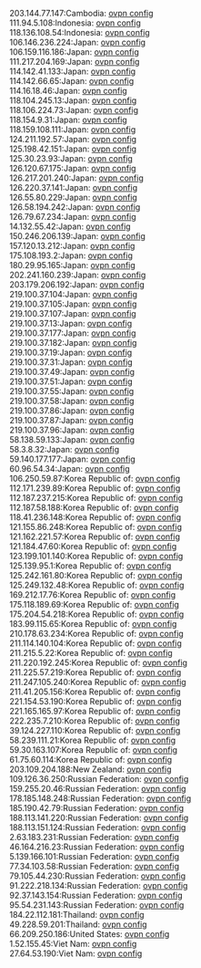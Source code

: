 203.144.77.147:Cambodia: [ovpn config](vpn/203_144_77_147.ovpn)  
111.94.5.108:Indonesia: [ovpn config](vpn/111_94_5_108.ovpn)  
118.136.108.54:Indonesia: [ovpn config](vpn/118_136_108_54.ovpn)  
106.146.236.224:Japan: [ovpn config](vpn/106_146_236_224.ovpn)  
106.159.116.186:Japan: [ovpn config](vpn/106_159_116_186.ovpn)  
111.217.204.169:Japan: [ovpn config](vpn/111_217_204_169.ovpn)  
114.142.41.133:Japan: [ovpn config](vpn/114_142_41_133.ovpn)  
114.142.66.65:Japan: [ovpn config](vpn/114_142_66_65.ovpn)  
114.16.18.46:Japan: [ovpn config](vpn/114_16_18_46.ovpn)  
118.104.245.13:Japan: [ovpn config](vpn/118_104_245_13.ovpn)  
118.106.224.73:Japan: [ovpn config](vpn/118_106_224_73.ovpn)  
118.154.9.31:Japan: [ovpn config](vpn/118_154_9_31.ovpn)  
118.159.108.111:Japan: [ovpn config](vpn/118_159_108_111.ovpn)  
124.211.192.57:Japan: [ovpn config](vpn/124_211_192_57.ovpn)  
125.198.42.151:Japan: [ovpn config](vpn/125_198_42_151.ovpn)  
125.30.23.93:Japan: [ovpn config](vpn/125_30_23_93.ovpn)  
126.120.67.175:Japan: [ovpn config](vpn/126_120_67_175.ovpn)  
126.217.201.240:Japan: [ovpn config](vpn/126_217_201_240.ovpn)  
126.220.37.141:Japan: [ovpn config](vpn/126_220_37_141.ovpn)  
126.55.80.229:Japan: [ovpn config](vpn/126_55_80_229.ovpn)  
126.58.194.242:Japan: [ovpn config](vpn/126_58_194_242.ovpn)  
126.79.67.234:Japan: [ovpn config](vpn/126_79_67_234.ovpn)  
14.132.55.42:Japan: [ovpn config](vpn/14_132_55_42.ovpn)  
150.246.206.139:Japan: [ovpn config](vpn/150_246_206_139.ovpn)  
157.120.13.212:Japan: [ovpn config](vpn/157_120_13_212.ovpn)  
175.108.193.2:Japan: [ovpn config](vpn/175_108_193_2.ovpn)  
180.29.95.165:Japan: [ovpn config](vpn/180_29_95_165.ovpn)  
202.241.160.239:Japan: [ovpn config](vpn/202_241_160_239.ovpn)  
203.179.206.192:Japan: [ovpn config](vpn/203_179_206_192.ovpn)  
219.100.37.104:Japan: [ovpn config](vpn/219_100_37_104.ovpn)  
219.100.37.105:Japan: [ovpn config](vpn/219_100_37_105.ovpn)  
219.100.37.107:Japan: [ovpn config](vpn/219_100_37_107.ovpn)  
219.100.37.13:Japan: [ovpn config](vpn/219_100_37_13.ovpn)  
219.100.37.177:Japan: [ovpn config](vpn/219_100_37_177.ovpn)  
219.100.37.182:Japan: [ovpn config](vpn/219_100_37_182.ovpn)  
219.100.37.19:Japan: [ovpn config](vpn/219_100_37_19.ovpn)  
219.100.37.31:Japan: [ovpn config](vpn/219_100_37_31.ovpn)  
219.100.37.49:Japan: [ovpn config](vpn/219_100_37_49.ovpn)  
219.100.37.51:Japan: [ovpn config](vpn/219_100_37_51.ovpn)  
219.100.37.55:Japan: [ovpn config](vpn/219_100_37_55.ovpn)  
219.100.37.58:Japan: [ovpn config](vpn/219_100_37_58.ovpn)  
219.100.37.86:Japan: [ovpn config](vpn/219_100_37_86.ovpn)  
219.100.37.87:Japan: [ovpn config](vpn/219_100_37_87.ovpn)  
219.100.37.96:Japan: [ovpn config](vpn/219_100_37_96.ovpn)  
58.138.59.133:Japan: [ovpn config](vpn/58_138_59_133.ovpn)  
58.3.8.32:Japan: [ovpn config](vpn/58_3_8_32.ovpn)  
59.140.177.177:Japan: [ovpn config](vpn/59_140_177_177.ovpn)  
60.96.54.34:Japan: [ovpn config](vpn/60_96_54_34.ovpn)  
106.250.59.87:Korea Republic of: [ovpn config](vpn/106_250_59_87.ovpn)  
112.171.239.89:Korea Republic of: [ovpn config](vpn/112_171_239_89.ovpn)  
112.187.237.215:Korea Republic of: [ovpn config](vpn/112_187_237_215.ovpn)  
112.187.58.188:Korea Republic of: [ovpn config](vpn/112_187_58_188.ovpn)  
118.41.236.148:Korea Republic of: [ovpn config](vpn/118_41_236_148.ovpn)  
121.155.86.248:Korea Republic of: [ovpn config](vpn/121_155_86_248.ovpn)  
121.162.221.57:Korea Republic of: [ovpn config](vpn/121_162_221_57.ovpn)  
121.184.47.60:Korea Republic of: [ovpn config](vpn/121_184_47_60.ovpn)  
123.199.101.140:Korea Republic of: [ovpn config](vpn/123_199_101_140.ovpn)  
125.139.95.1:Korea Republic of: [ovpn config](vpn/125_139_95_1.ovpn)  
125.242.161.80:Korea Republic of: [ovpn config](vpn/125_242_161_80.ovpn)  
125.249.132.48:Korea Republic of: [ovpn config](vpn/125_249_132_48.ovpn)  
169.212.17.76:Korea Republic of: [ovpn config](vpn/169_212_17_76.ovpn)  
175.118.189.69:Korea Republic of: [ovpn config](vpn/175_118_189_69.ovpn)  
175.204.54.218:Korea Republic of: [ovpn config](vpn/175_204_54_218.ovpn)  
183.99.115.65:Korea Republic of: [ovpn config](vpn/183_99_115_65.ovpn)  
210.178.63.234:Korea Republic of: [ovpn config](vpn/210_178_63_234.ovpn)  
211.114.140.104:Korea Republic of: [ovpn config](vpn/211_114_140_104.ovpn)  
211.215.5.22:Korea Republic of: [ovpn config](vpn/211_215_5_22.ovpn)  
211.220.192.245:Korea Republic of: [ovpn config](vpn/211_220_192_245.ovpn)  
211.225.57.219:Korea Republic of: [ovpn config](vpn/211_225_57_219.ovpn)  
211.247.105.240:Korea Republic of: [ovpn config](vpn/211_247_105_240.ovpn)  
211.41.205.156:Korea Republic of: [ovpn config](vpn/211_41_205_156.ovpn)  
221.154.53.190:Korea Republic of: [ovpn config](vpn/221_154_53_190.ovpn)  
221.165.165.97:Korea Republic of: [ovpn config](vpn/221_165_165_97.ovpn)  
222.235.7.210:Korea Republic of: [ovpn config](vpn/222_235_7_210.ovpn)  
39.124.227.110:Korea Republic of: [ovpn config](vpn/39_124_227_110.ovpn)  
58.239.111.21:Korea Republic of: [ovpn config](vpn/58_239_111_21.ovpn)  
59.30.163.107:Korea Republic of: [ovpn config](vpn/59_30_163_107.ovpn)  
61.75.60.114:Korea Republic of: [ovpn config](vpn/61_75_60_114.ovpn)  
203.109.204.188:New Zealand: [ovpn config](vpn/203_109_204_188.ovpn)  
109.126.36.250:Russian Federation: [ovpn config](vpn/109_126_36_250.ovpn)  
159.255.20.46:Russian Federation: [ovpn config](vpn/159_255_20_46.ovpn)  
178.185.148.248:Russian Federation: [ovpn config](vpn/178_185_148_248.ovpn)  
185.190.42.79:Russian Federation: [ovpn config](vpn/185_190_42_79.ovpn)  
188.113.141.220:Russian Federation: [ovpn config](vpn/188_113_141_220.ovpn)  
188.113.151.124:Russian Federation: [ovpn config](vpn/188_113_151_124.ovpn)  
2.63.183.231:Russian Federation: [ovpn config](vpn/2_63_183_231.ovpn)  
46.164.216.23:Russian Federation: [ovpn config](vpn/46_164_216_23.ovpn)  
5.139.166.101:Russian Federation: [ovpn config](vpn/5_139_166_101.ovpn)  
77.34.103.58:Russian Federation: [ovpn config](vpn/77_34_103_58.ovpn)  
79.105.44.230:Russian Federation: [ovpn config](vpn/79_105_44_230.ovpn)  
91.222.218.134:Russian Federation: [ovpn config](vpn/91_222_218_134.ovpn)  
92.37.143.154:Russian Federation: [ovpn config](vpn/92_37_143_154.ovpn)  
95.54.231.143:Russian Federation: [ovpn config](vpn/95_54_231_143.ovpn)  
184.22.112.181:Thailand: [ovpn config](vpn/184_22_112_181.ovpn)  
49.228.59.201:Thailand: [ovpn config](vpn/49_228_59_201.ovpn)  
66.209.250.186:United States: [ovpn config](vpn/66_209_250_186.ovpn)  
1.52.155.45:Viet Nam: [ovpn config](vpn/1_52_155_45.ovpn)  
27.64.53.190:Viet Nam: [ovpn config](vpn/27_64_53_190.ovpn)  
